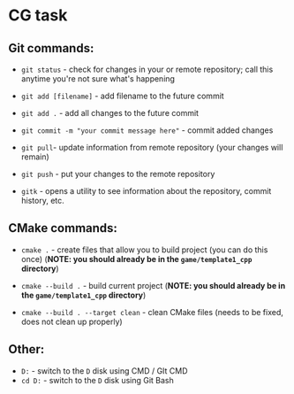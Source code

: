# CG task



## Git commands:

- `git status` - check for changes in your or remote repository; call this anytime you're not sure what's happening
- `git add [filename]` - add filename to the future commit

- `git add .` - add all changes to the future commit
- `git commit -m "your commit message here"` - commit added changes
- `git pull`- update information from remote repository (your changes will remain)
- `git push` - put your changes to the remote repository
- `gitk` - opens a utility to see information about the repository, commit history, etc.

## CMake commands:

- `cmake .` - create files that allow you to build project (you can do this once) (**NOTE: you should already be in the `game/template1_cpp` directory**)

- `cmake --build .` - build current project (**NOTE: you should already be in the `game/template1_cpp` directory**)

- `cmake --build . --target clean` - clean CMake files (needs to be fixed, does not clean up properly)

## Other:

- `D:` - switch to the `D` disk using CMD / GIt CMD
- `cd D:` - switch to the `D` disk using Git Bash
